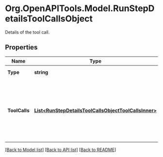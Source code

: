 # Org.OpenAPITools.Model.RunStepDetailsToolCallsObject
Details of the tool call.

## Properties

Name | Type | Description | Notes
------------ | ------------- | ------------- | -------------
**Type** | **string** | Always &#x60;tool_calls&#x60;. | 
**ToolCalls** | [**List&lt;RunStepDetailsToolCallsObjectToolCallsInner&gt;**](RunStepDetailsToolCallsObjectToolCallsInner.md) | An array of tool calls the run step was involved in. These can be associated with one of three types of tools: &#x60;code_interpreter&#x60;, &#x60;retrieval&#x60;, or &#x60;function&#x60;.  | 

[[Back to Model list]](../README.md#documentation-for-models) [[Back to API list]](../README.md#documentation-for-api-endpoints) [[Back to README]](../README.md)

